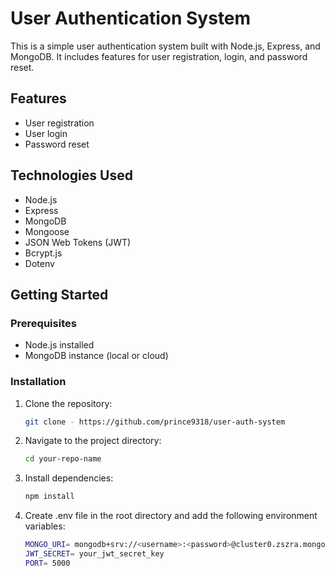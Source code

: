# User Authentication System

This is a simple user authentication system built with Node.js, Express, and MongoDB. It includes features for user registration, login, and password reset.

## Features

- User registration
- User login
- Password reset

## Technologies Used

- Node.js
- Express
- MongoDB
- Mongoose
- JSON Web Tokens (JWT)
- Bcrypt.js
- Dotenv

## Getting Started

### Prerequisites

- Node.js installed
- MongoDB instance (local or cloud)

### Installation

1. Clone the repository:

   ```sh
   git clone - https://github.com/prince9318/user-auth-system
   ```

2. Navigate to the project directory:

   ```sh
   cd your-repo-name
   ```

3. Install dependencies:

   ```sh
   npm install
   ```

4. Create .env file in the root directory and add the following environment variables:

   ```sh
   MONGO_URI= mongodb+srv://<username>:<password>@cluster0.zszra.mongodb.net/
   JWT_SECRET= your_jwt_secret_key
   PORT= 5000
   ```
